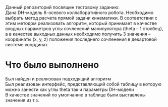 Данный репозиторий посвящен тестовому заданию: <br/>
Дана DH-модель 6-осевого коллаборативного робота. Необходимо выбрать метод расчета прямой задачи кинематики. 
В соответствии с этим методом реализовать алгоритм, который принимает в качестве входных параметров углы сочленений манипулятора (theta – 1 столбец),
а в качестве выходных данных необходимо получить 3 значения – координаты (x, y, z) положения последнего сочленения в декартовой системе координат. <br/>
<h1>Что было выполнено</h1>
Был найден и реализован подходящий алгоритм </br>
Был реализован интерфейс, представляющий собой таблицу в которую можно занести как углы theta так и параметры DH-модели</br>
В качестве значений по умолчанию в таблице были выставлены значения из т.з.</br>